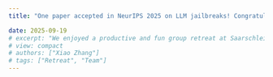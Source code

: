 ```yaml
---
title: "One paper accepted in NeurIPS 2025 on LLM jailbreaks! Congratulations to Advik!"

date: 2025-09-19
# excerpt: "We enjoyed a productive and fun group retreat at Saarschleife."
# view: compact
# authors: ["Xiao Zhang"]
# tags: ["Retreat", "Team"]
---
```

